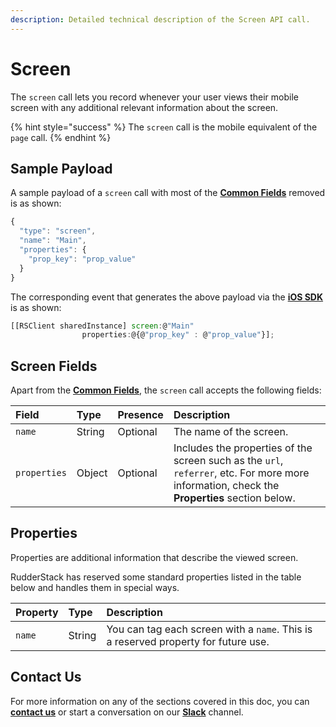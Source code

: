 ```yaml
---
description: Detailed technical description of the Screen API call.
---
```


# Screen

The `screen` call lets you record whenever your user views their mobile screen with any additional relevant information about the screen. 

{% hint style="success" %}
The `screen` call is the mobile equivalent of the `page` call.
{% endhint %}

## Sample Payload

A sample payload of a `screen` call with most of the [**Common Fields**](common-fields.md) removed is as shown:

```javascript
{
  "type": "screen",
  "name": "Main",
  "properties": {
    "prop_key": "prop_value"
  }
}
```

The corresponding event that generates the above payload via the [**iOS SDK**](../../stream-sources/rudderstack-sdk-integration-guides/rudderstack-ios-sdk.md) is as shown:

```javascript
[[RSClient sharedInstance] screen:@"Main" 
                properties:@{@"prop_key" : @"prop_value"}];
```

## Screen Fields

Apart from the [**Common Fields**](common-fields.md), the `screen` call accepts the following fields:

| **Field** | **Type** | **Presence** | **Description** |
| :--- | :--- | :--- | :--- |
| `name` | String | Optional | The name of the screen. |
| `properties` | Object | Optional | Includes the properties of the screen such as the `url`, `referrer`, etc. For more more information, check the **Properties** section below. |

## Properties

Properties are additional information that describe the viewed screen. 

RudderStack has reserved some standard properties listed in the table below and handles them in special ways.

| **Property** | **Type** | **Description** |
| :--- | :--- | :--- |
| `name` | String | You can tag each screen with a `name`.  This is a reserved property for future use. |

## Contact Us

For more information on any of the sections covered in this doc, you can [**contact us**](mailto:%20docs@rudderstack.com) or start a conversation on our [**Slack**](https://resources.rudderstack.com/join-rudderstack-slack) channel.

